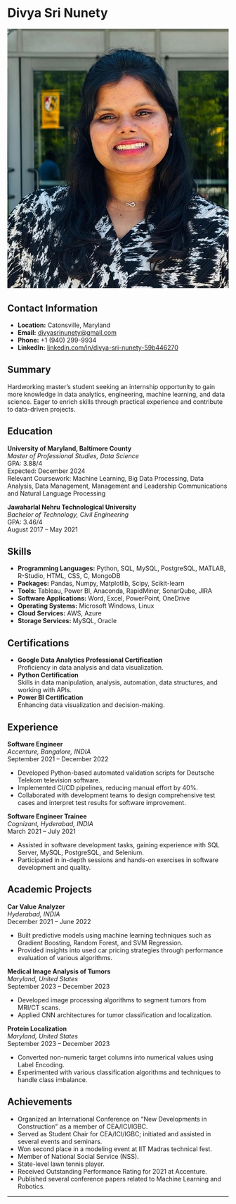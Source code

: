 # Divya Sri Nunety

![Divya Sri Nunety's Headshot](headshot.jpg)

## Contact Information
- **Location:** Catonsville, Maryland
- **Email:** divyasrinunety@gmail.com
- **Phone:** +1 (940) 299-9934
- **LinkedIn:** [linkedin.com/in/divya-sri-nunety-59b446270](https://linkedin.com/in/divya-sri-nunety-59b446270)

## Summary
Hardworking master’s student seeking an internship opportunity to gain more knowledge in data analytics, engineering, machine learning, and data science. Eager to enrich skills through practical experience and contribute to data-driven projects.

## Education

**University of Maryland, Baltimore County**  
*Master of Professional Studies, Data Science*  
GPA: 3.88/4  
Expected: December 2024  
Relevant Coursework: Machine Learning, Big Data Processing, Data Analysis, Data Management, Management and Leadership Communications and Natural Language Processing 

**Jawaharlal Nehru Technological University**  
*Bachelor of Technology, Civil Engineering*  
GPA: 3.46/4  
August 2017 – May 2021

## Skills
- **Programming Languages:** Python, SQL, MySQL, PostgreSQL, MATLAB, R-Studio, HTML, CSS, C, MongoDB
- **Packages:** Pandas, Numpy, Matplotlib, Scipy, Scikit-learn
- **Tools:** Tableau, Power BI, Anaconda, RapidMiner, SonarQube, JIRA
- **Software Applications:** Word, Excel, PowerPoint, OneDrive
- **Operating Systems:** Microsoft Windows, Linux
- **Cloud Services:** AWS, Azure
- **Storage Services:** MySQL, Oracle

## Certifications
- **Google Data Analytics Professional Certification**  
  Proficiency in data analysis and data visualization.
- **Python Certification**  
  Skills in data manipulation, analysis, automation, data structures, and working with APIs.
- **Power BI Certification**  
  Enhancing data visualization and decision-making.

## Experience

**Software Engineer**  
*Accenture, Bangalore, INDIA*  
September 2021 – December 2022  
- Developed Python-based automated validation scripts for Deutsche Telekom television software.
- Implemented CI/CD pipelines, reducing manual effort by 40%.
- Collaborated with development teams to design comprehensive test cases and interpret test results for software improvement.

**Software Engineer Trainee**  
*Cognizant, Hyderabad, INDIA*  
March 2021 – July 2021  
- Assisted in software development tasks, gaining experience with SQL Server, MySQL, PostgreSQL, and Selenium.
- Participated in in-depth sessions and hands-on exercises in software development and quality.

## Academic Projects

**Car Value Analyzer**  
*Hyderabad, INDIA*  
December 2021 – June 2022  
- Built predictive models using machine learning techniques such as Gradient Boosting, Random Forest, and SVM Regression.
- Provided insights into used car pricing strategies through performance evaluation of various algorithms.

**Medical Image Analysis of Tumors**  
*Maryland, United States*  
September 2023 – December 2023  
- Developed image processing algorithms to segment tumors from MRI/CT scans.
- Applied CNN architectures for tumor classification and localization.

**Protein Localization**  
*Maryland, United States*  
September 2023 – December 2023  
- Converted non-numeric target columns into numerical values using Label Encoding.
- Experimented with various classification algorithms and techniques to handle class imbalance.

## Achievements
- Organized an International Conference on “New Developments in Construction” as a member of CEA/ICI/IGBC.
- Served as Student Chair for CEA/ICI/IGBC; initiated and assisted in several events and seminars.
- Won second place in a modeling event at IIT Madras technical fest.
- Member of National Social Service (NSS).
- State-level lawn tennis player.
- Received Outstanding Performance Rating for 2021 at Accenture.
- Published several conference papers related to Machine Learning and Robotics.

---

